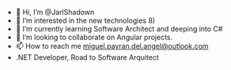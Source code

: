 - 👋 Hi, I’m @JarlShadown
- 👀 I’m interested in the new technologies 8)
- 🌱 I’m currently learning Software Architect and deeping into C#
- 💞️ I’m looking to collaborate on Angular projects.
- 📫 How to reach me miguel.payran.del.angel@outlook.com
- .NET Developer, Road to Software Arquitect
<!---
JarlShadown/JarlShadown is a ✨ special ✨ repository because its `README.md` (this file) appears on your GitHub profile.
You can click the Preview link to take a look at your changes.
--->
